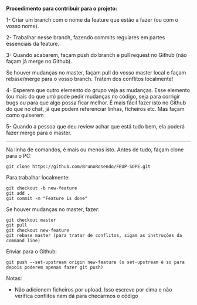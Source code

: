 **Procedimento para contribuir para o projeto:**

1- Criar um branch com o nome da feature que estão a fazer (ou com o vosso nome).

2- Trabalhar nesse branch, fazendo commits regulares em partes essenciais da feature.

3- Quando acabarem, façam push do branch e pull request no Github (não façam já merge no Github).

Se houver mudanças no master, façam pull do vosso master local e façam rebase/merge para o vosso branch. Tratem dos conflitos localmente!

4- Esperem que outro elemento do grupo veja as mudanças. Esse elemento (ou mais do que um) pode pedir mudanças no código, seja para corrigir bugs ou para que algo possa ficar melhor.
É mais fácil fazer isto no Github do que no chat, já que podem referenciar linhas, ficheiros etc. Mas façam como quiserem

5- Quando a pessoa que deu review achar que está tudo bem, ela poderá fazer merge para o master.

****


Na linha de comandos, é mais ou menos isto. Antes de tudo, façam clone para o PC:
```
git clone https://github.com/BrunoRosendo/FEUP-SOPE.git
```

Para trabalhar localmente:
```
git checkout -b new-feature
git add .
git commit -m "Feature is done"
```

Se houver mudanças no master, fazer:
```
git checkout master
git pull
git checkout new-feature
git rebase master (para tratar de conflitos, sigam as instruções da command line)
```

Enviar para o Github:
```
git push --set-upstream origin new-feature (o set-upstream é so para depois poderem apenas fazer git push)
```


Notas:

- Não adicionem ficheiros por upload. Isso escreve por cima e não verifica conflitos nem dá para checarmos o código
